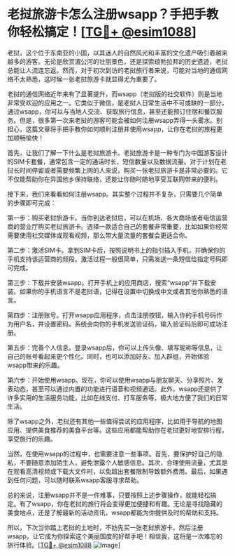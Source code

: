 # 老挝旅游卡怎么注册wsapp？手把手教你轻松搞定！[[TG💪+ @esim1088](https://t.me/s/esim1088)]

老挝，这个位于东南亚的小国，以其迷人的自然风光和丰富的文化遗产吸引着越来越多的游客。无论是欣赏湄公河的壮丽景色，还是探索琅勃拉邦的历史遗迹，老挝总能让人流连忘返。然而，对于初次到访的老挝旅行者来说，可能对当地的通信网络不太熟悉，这时候一张老挝旅游卡就显得尤为重要了。

老挝的通信网络近年来有了显著提升，而wsapp（老挝版的社交软件）则是当地非常受欢迎的应用之一。它类似于微信，是老挝人日常生活中不可或缺的一部分。通过wsapp，你可以与当地人交流、获取旅行信息，甚至还能预订住宿和餐饮服务。但是，很多第一次来老挝的游客可能会被如何注册wsapp弄得一头雾水。别担心，这篇文章将手把手教你如何顺利注册并使用wsapp，让你在老挝的旅程更加顺畅愉快！

首先，让我们了解一下什么是老挝旅游卡。老挝旅游卡是一种专门为中国游客设计的SIM卡套餐，通常包含一定的通话时长、短信数量以及数据流量。对于计划在老挝长时间停留或者需要频繁上网的人来说，购买一张老挝旅游卡是非常必要的。它不仅能帮助你在异国他乡保持联络，还能让你随时随地享受互联网带来的便利。

接下来，我们来看看如何注册wsapp。其实整个过程并不复杂，只需要几个简单的步骤即可完成：

第一步：购买老挝旅游卡。当你到达老挝后，可以在机场、各大商场或者电信运营商的营业厅购买老挝旅游卡。选择一款适合自己的套餐非常重要，比如如果你经常需要使用社交媒体或观看视频，那么带大量流量的套餐会更适合你。

第二步：激活SIM卡。拿到SIM卡后，按照说明书上的指引插入手机，并确保你的手机支持该运营商的频段。激活过程一般很简单，只需发送一条短信给指定号码即可完成。

第三步：下载并安装wsapp。打开手机上的应用商店，搜索“wsapp”并下载安装。如果你的手机语言不是老挝语，记得在设置中切换成中文或者其他你熟悉的语言。

第四步：注册账号。打开wsapp应用程序，点击注册按钮，输入你的手机号码作为用户名，并设置密码。系统会向你的手机发送验证码，输入验证码后即可成功注册。

第五步：完善个人信息。登录wsapp后，你可以上传头像、填写昵称等信息，让自己的账号看起来更个性化。同时，也可以添加好友、加入群组，开始体验wsapp带来的乐趣。

第六步：开始使用wsapp。现在，你可以使用wsapp与朋友聊天、分享照片、发表动态，甚至可以通过内置的功能进行语音和视频通话。此外，wsapp还提供了许多实用的生活服务功能，比如在线支付、打车服务等，极大地方便了我们的日常生活。

除了wsapp之外，老挝还有其他一些值得尝试的应用程序，比如用于导航的地图应用、提供美食推荐的美食平台等。这些应用都能帮助你在老挝更好地安排行程，享受旅行的乐趣。

当然，在使用wsapp的过程中，也需要注意一些事项。首先，要保护好自己的隐私，不要随意添加陌生人，避免泄露个人敏感信息。其次，合理使用流量，尤其是在观看高清视频或下载大文件时，以免超出套餐限制导致额外费用。最后，如果遇到任何问题，可以随时联系wsapp客服寻求帮助。

总的来说，注册wsapp并不是一件难事，只要按照上述步骤操作，就能轻松搞定。有了wsapp，你在老挝的旅行将会变得更加便捷和有趣。无论是寻找隐藏的美食地点，还是了解最新的活动资讯，wsapp都能为你提供及时的帮助和支持。

所以，下次当你踏上老挝的土地时，不妨先买一张老挝旅游卡，然后注册wsapp，让它成为你探索这个美丽国度的好帮手吧！相信我，这将是一次难忘的旅行体验。[[TG💪+ @esim1088](https://t.me/s/esim1088) ![Image](https://i.postimg.cc/4NQfJmqS/Snipaste-2025-05-13-00-14-12.png)]